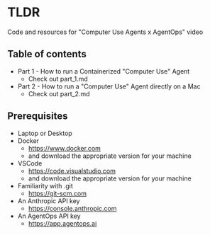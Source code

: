# TLDR

Code and resources for "Computer Use Agents x AgentOps" video

## Table of contents

- Part 1 - How to run a Containerized "Computer Use" Agent
  - Check out part_1.md
- Part 2 - How to run a "Computer Use" Agent directly on a Mac
  - Check out part_2.md

## Prerequisites

- Laptop or Desktop
- Docker
  - https://www.docker.com
  - and download the appropriate version for your machine
- VSCode
  - https://code.visualstudio.com
  - and download the appropriate version for your machine
- Familiarity with .git
  - https://git-scm.com
- An Anthropic API key
  - https://console.anthropic.com
- An AgentOps API key
  - https://app.agentops.ai
